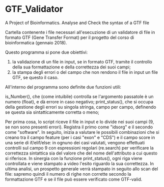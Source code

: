 # GTF_Validator
A Project of Bioinformatics. Analyse and Check the syntax of a GTF file


Cartella contenente i file necessari all'esecuzione di un validatore di file in formato GTF (Gene Transfer Format)
per il progetto del corso di bioinformatica (gennaio 2018).

Questo programma si pone due obiettivi: 
1) la validazione di un file in input, se in formato GTF, tramite il controllo della sua formattazione e della correttezza dei suoi campi;
2) la stampa degli errori o del campo che non rendono il file in input un file GTF, se questo il caso.

All'interno del programma sono definite due funzioni utili:

is_Number(), che (come intuibile) controlla se l'argomento passatole è un numero (float), e dà errore in caso negativo;
print_status(), che si occupa della gestione degli errori su singola stringa, campo per campo, definendo se questa sia sintatticamente corretta o meno;

Per prima cosa, lo script riceve il file in input e lo divide nei suoi campi (9, se non sono presenti errori). Registra il primo come "idsorg" e il 
secondo come "software". In seguito, inizia a valutare le possibili combinazioni che si creano tra il campo feature (per i casi "exon" e "CDS") e il campo score 
in una serie di if/elif/else: in ognuno dei casi valutati, vengono effettuati controlli sul campo 9 con espressioni regolari (re.search) per verificare la correttezza sintattica
sia del valore che del nome dell'attributo a cui questo si riferisce. In sinergia con la funzione print_status(), ogni riga viene controllata e viene stampato a video l'esito 
riguardo la sua correttezza.
In ultima analisi, un prospetto generale verrà stampato in seguito allo scan del file: sapremo quindi il numero di righe non corrette secondo la formattazione GTF e se il file 
può essere verificato come GTF-valid.




